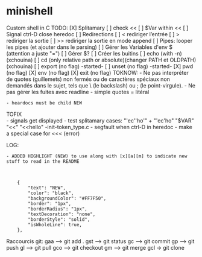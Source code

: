 # minishell
Custom shell in C
TODO:
[X] Splitamary
[ ] check <<
	[ ] $Var within <<
	[ ] Signal ctrl-D close heredoc
[ ] Redirections
	[ ] <	rediriger l’entrée
	[ ] >	rediriger la sortie
	[ ] >>	rediriger la sortie en mode append
[ ] Pipes: looper les pipes (et ajouter dans le parsing)
[ ] Gérer les Variables d'env $ (attention a juste "=")
[ ] Gérer $?
[ ] Créer les buitins
	[ ] echo (with -n) (xchouina)
	[ ] cd (only relative path or absolute)(changer PATH et OLDPATH) (xchouina)
	[ ] export (no flag)	-started-
	[ ] unset (no flag)		-started-
	[X] pwd (no flag)
	[X] env (no flag)
	[X] exit (no flag)
TOKNOW: 
	- Ne pas interpréter de quotes (guillemets) non fermés ou de caractères spéciaux non demandés dans le sujet, tels que \ (le backslash) ou ; (le point-virgule).
	- Ne pas gérer les fuites avec readline
	- simple quotes = litéral

	- heardocs must be child NEW

 TOFIX  
	- signals get displayed
	- test splitamary cases:
		"'ec''ho'" + "'ec'ho"
		"$VAR"
		"<<"
		"<<hello"
-init-token_type.c
	- segfault when ctrl-D in heredoc
	- make a special case for <<< (error)

LOG:

	- ADDED HIGHLIGHT (NEW) to use along with [x][a][m] to indicate new stuff to read in the README



        {
            "text": "NEW",
            "color": "black",
            "backgroundColor": "#FF7F50",
            "border": "1px",
            "borderRadius": "1px",
            "textDecoration": "none",
            "borderStyle": "solid",
            "isWholeLine": true,
        },


Raccourcis git:
	gaa	—> git add .
	gst	—> git status
	gc	—> git commit
	gp	—> git push
	gl	—> git pull
	gco	—> git checkout
	gm	—> git merge
	gcl -> git clone